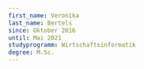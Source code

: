 ```yaml
---
first_name: Veronika
last_name: Bertels
since: Oktober 2016
until: Mai 2021
studyprogramm: Wirtschaftsinformatik
degree: M.Sc.
---
```

